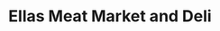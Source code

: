 ---
title: "Ellas Meat Market and Deli"
url: /toronto/ellas-meat-market-and-deli/
shop: Metzgerei
---
